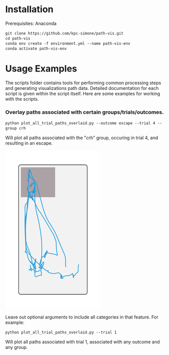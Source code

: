 # Installation

Prerequisites: Anaconda

```
git clone https://github.com/kpc-simone/path-vis.git
cd path-vis
conda env create -f environment.yml --name path-vis-env
conda activate path-vis-env
```

# Usage Examples

The scripts folder contains tools for performing common processing steps and generating visualizations path data.
Detailed documentation for each script is given within the script itself. Here are some examples for working with the scripts.

### Overlay paths associated with certain groups/trials/outcomes.
```
python plot_all_trial_paths_overlaid.py --outcome escape --trial 4 --group crh
```
Will plot all paths associated with the "crh" group, occuring in trial 4, and resulting in an escape. 

![](https://github.com/kpc-simone/path-vis/blob/main/docs/all-trial-paths-overlaid-group_crh-trial_4-outcome_escape.png)

Leave out optional arguments to include all categories in that feature. For example:
```
python plot_all_trial_paths_overlaid.py --trial 1
```
Will plot all paths associated with trial 1, associated with any outcome and any group. 
